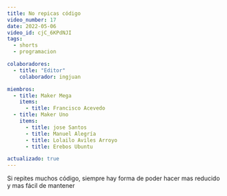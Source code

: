 ```yaml
---
title: No repicas código
video_number: 17
date: 2022-05-06
video_id: cjC_6KPdNJI
tags:
  - shorts
  - programacion

colaboradores:
  - title: "Editor"
    colaborador: ingjuan

miembros:
  - title: Maker Mega
    items:
      - title: Francisco Acevedo
  - title: Maker Uno
    items:
      - title: jose Santos
      - title: Manuel Alegría
      - title: Lolailo Aviles Arroyo
      - title: Erebos Ubuntu

actualizado: true
---
```


Si repites muchos código, siempre hay forma de poder hacer mas reducido y mas fácil de mantener
